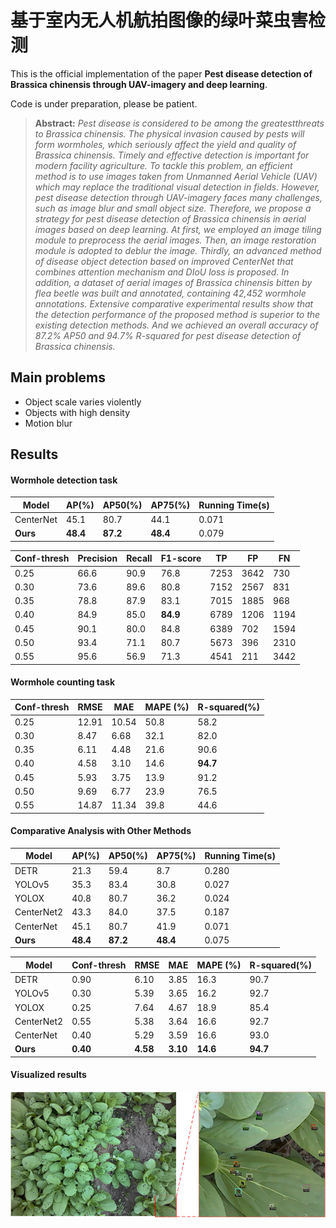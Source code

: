 # 基于室内无人机航拍图像的绿叶菜虫害检测
This is the official implementation of the paper **Pest disease detection of Brassica chinensis
through UAV-imagery and deep learning**.

Code is under preparation, please be patient.

> **Abstract:** *Pest disease is considered to be among the greatestthreats to Brassica chinensis. The 
physical invasion caused by pests will form wormholes, which seriously affect the yield and quality of 
Brassica chinensis. Timely and effective detection is important for modern facility agriculture. To 
tackle this problem, an efficient method is to use images taken from Unmanned Aerial
Vehicle (UAV) which may replace the traditional visual detection in fields. However, pest disease detection through UAV-imagery
faces many challenges, such as image blur and small object size. Therefore, we propose a strategy for pest disease detection of
Brassica chinensis in aerial images based on deep learning. At first, we employed an image tiling module to preprocess the aerial
images. Then, an image restoration module is adopted to deblur the image. Thirdly, an advanced method of disease object
detection based on improved CenterNet that combines attention mechanism and DIoU loss is proposed. In addition, a
dataset of aerial images of Brassica chinensis bitten by flea beetle was built and annotated, containing 42,452 wormhole
annotations. Extensive comparative experimental results show that the detection performance of the proposed method is
superior to the existing detection methods. And we achieved an overall accuracy of 87.2% AP50 and 94.7% R-squared for
pest disease detection of Brassica chinensis.*  

## Main problems 
+ Object scale varies violently
+ Objects with high density
+ Motion blur

## Results

#### Wormhole detection task

| Model     |  AP(%) | AP50(%) | AP75(%)| Running Time(s)|
|-----------|--------|---------|--------|----------------|
| CenterNet |  45.1  |   80.7  |  44.1  |   0.071        |
| **Ours**  |**48.4**| **87.2**|**48.4**| 0.079|

| Conf-thresh| Precision| Recall| F1-score| TP | FP | FN |
|------------|----------|-------|---------|----|----|----|
| 0.25| 66.6| 90.9| 76.8| 7253| 3642| 730|
| 0.30| 73.6| 89.6| 80.8| 7152 |2567| 831|
|0.35| 78.8 |87.9 |83.1| 7015| 1885 |968|
|0.40 |84.9| 85.0 |**84.9** |6789| 1206 |1194|
|0.45 |90.1 |80.0 |84.8 |6389| 702 |1594|
|0.50 |93.4 |71.1| 80.7 |5673| 396 |2310|
|0.55 |95.6| 56.9| 71.3| 4541 |211 |3442|

#### Wormhole counting task
| Conf-thresh| RMSE| MAE| MAPE (%)| R-squared(%) |
|------------|-----|----|---------|--------------|
| 0.25 |12.91 |10.54 |50.8 |58.2|
|0.30 |8.47| 6.68| 32.1 |82.0|
|0.35 |6.11| 4.48 |21.6 |90.6|
|0.40 |4.58| 3.10 |14.6 |**94.7**|
|0.45 |5.93 |3.75 |13.9 |91.2|
|0.50 |9.69 |6.77 |23.9 |76.5|
|0.55| 14.87 |11.34 |39.8 |44.6|

 #### Comparative Analysis with Other Methods
 | Model     |  AP(%) | AP50(%) | AP75(%)| Running Time(s)|
|-----------|--------|---------|--------|----------------|
| DETR |21.3 |59.4| 8.7 |0.280|
|YOLOv5 |35.3| 83.4 |30.8| 0.027|
|YOLOX |40.8| 80.7 |36.2 |0.024|
|CenterNet2 |43.3| 84.0| 37.5 |0.187|
|CenterNet |45.1 |80.7| 41.9 |0.071|
|**Ours**| **48.4**|**87.2**| **48.4**|0.075|
 
|Model| Conf-thresh| RMSE| MAE| MAPE (%)| R-squared(%) |
|-----|------------|-----|----|---------|--------------|
| DETR |0.90 |6.10 |3.85| 16.3 |90.7|
|YOLOv5 |0.30 |5.39 |3.65 |16.2| 92.7|
|YOLOX |0.25 |7.64 |4.67 |18.9 |85.4|
|CenterNet2| 0.55 |5.38| 3.64| 16.6 |92.7|
|CenterNet| 0.40 |5.29 |3.59| 16.6 |93.0|
|**Ours**|**0.40**|**4.58**|**3.10**|**14.6**|**94.7**|
 
#### Visualized results
![visualized](./figs/visualized.png) 
 
 
 
 